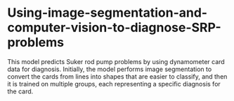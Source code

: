 # Using-image-segmentation-and-computer-vision-to-diagnose-SRP-problems
This model predicts Suker rod pump problems by using dynamometer card data for diagnosis. Initially, the model performs image segmentation to convert the cards from lines into shapes that are easier to classify, and then it is trained on multiple groups, each representing a specific diagnosis for the card.
